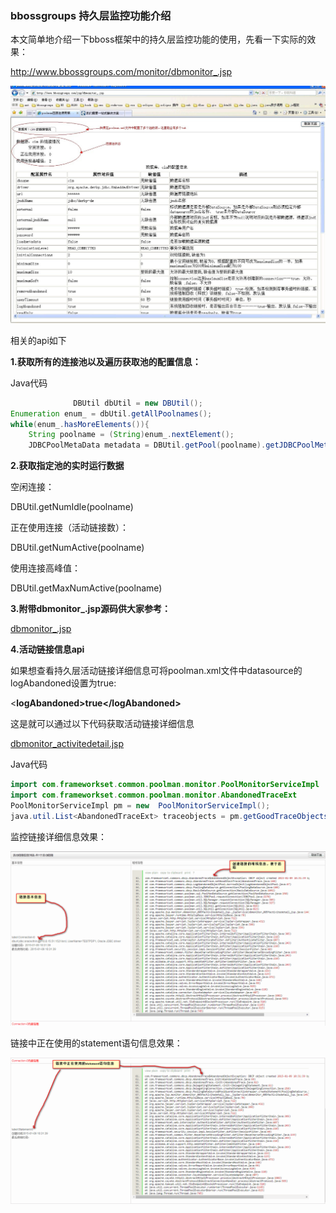 ### bbossgroups 持久层监控功能介绍

本文简单地介绍一下bboss框架中的持久层监控功能的使用，先看一下实际的效果：

http://www.bbossgroups.com/monitor/dbmonitor_.jsp

![](../images/persistent/dd6f72b3-df4f-341a-8d07-d47a2bf50b90.jpg)

相关的api如下

**1.获取所有的连接池以及遍历获取池的配置信息：**

Java代码

```java
              DBUtil dbUtil = new DBUtil();  
Enumeration enum_ = dbUtil.getAllPoolnames();  
while(enum_.hasMoreElements()){  
    String poolname = (String)enum_.nextElement();  
    JDBCPoolMetaData metadata = DBUtil.getPool(poolname).getJDBCPoolMetadata();}  
```

**2.获取指定池的实时运行数据**

空闲连接：

DBUtil.getNumIdle(poolname)

正在使用连接（活动链接数）：

DBUtil.getNumActive(poolname)

使用连接高峰值：

DBUtil.getMaxNumActive(poolname)  

**3.附带dbmonitor_.jsp源码供大家参考：**

[dbmonitor_.jsp](https://github.com/bbossgroups/bbossgroups-3.5/blob/master/bestpractice/demoproject/WebRoot/monitor/dbmonitor_.jsp)

**4.活动链接信息api**

如果想查看持久层活动链接详细信息可将poolman.xml文件中datasource的logAbandoned设置为true:

<**logAbandoned>**true<**/logAbandoned>**

这是就可以通过以下代码获取活动链接详细信息

[dbmonitor_activitedetail.jsp](https://github.com/bbossgroups/bbossgroups-3.5/blob/master/bestpractice/demoproject/WebRoot/monitor/dbmonitor_activitedetail.jsp)

Java代码

```java
import com.frameworkset.common.poolman.monitor.PoolMonitorServiceImpl   
import com.frameworkset.common.poolman.monitor.AbandonedTraceExt   
PoolMonitorServiceImpl pm = new  PoolMonitorServiceImpl();  
java.util.List<AbandonedTraceExt> traceobjects = pm.getGoodTraceObjects(dbname);  
```

监控链接详细信息效果：

![](../images/persistent/c3d523b2-d2d9-3519-8f62-91998bb39651.gif)

链接中正在使用的statement语句信息效果：

![](../images/persistent/9d4ced65-92ed-3498-9464-1afe82a03760.gif)

